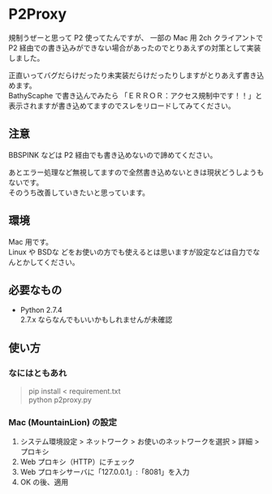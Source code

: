 P2Proxy
===============
規制うぜーと思って P2 使ってたんですが、
一部の Mac 用 2ch クライアントで P2 経由での書き込みができない場合があったのでとりあえずの対策として実装しました。  

正直いってバグだらけだったり未実装だらけだったりしますがとりあえず書き込めます。  
BathyScaphe で書き込んでみたら 「ＥＲＲＯＲ：アクセス規制中です！！」と表示されますが書き込めてますのでスレをリロードしてみてください。

注意
---
BBSPINK などは P2 経由でも書き込めないので諦めてください。  

あとエラー処理など無視してますので全然書き込めないときは現状どうしようもないです。  
そのうち改善していきたいと思っています。

環境
---
Mac 用です。  
Linux や BSDな どをお使いの方でも使えるとは思いますが設定などは自力でなんとかしてください。

必要なもの
--------

+ Python 2.7.4  
2.7.x ならなんでもいいかもしれませんが未確認

使い方
-----

### なにはともあれ
> pip install < requirement.txt  
> python p2proxy.py

### Mac (MountainLion) の設定
1. システム環境設定 > ネットワーク > お使いのネットワークを選択 > 詳細 > プロキシ
2. Web プロキシ（HTTP）にチェック
3. Web プロキシサーバに「127.0.0.1」:「8081」を入力
4. OK の後、適用


